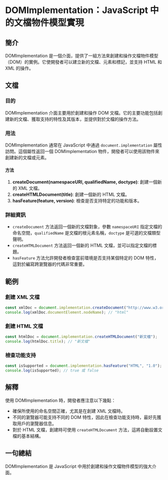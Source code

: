 <!--
Meta Description: # DOMImplementation：JavaScript 中的文檔物件模型實現 ## 簡介 DOMImplementation 是一個介面，提供了一組方法來創建和操作文檔物件模型（DOM）的實例。它使開發者可以建立新的文檔、元素和標記，並支持 HTML 和 XML 的操作。 ## 文檔 ### ...
Meta Keywords: html, domimplementation, javascript, dom, xml
-->

# DOMImplementation：JavaScript 中的文檔物件模型實現

## 簡介
DOMImplementation 是一個介面，提供了一組方法來創建和操作文檔物件模型（DOM）的實例。它使開發者可以建立新的文檔、元素和標記，並支持 HTML 和 XML 的操作。

## 文檔
### 目的
DOMImplementation 介面主要用於創建和操作 DOM 文檔。它的主要功能包括創建新的文檔、獲取支持的特性及其版本，並提供對於文檔的操作方法。

### 用法
DOMImplementation 通常在 JavaScript 中通過 `document.implementation` 屬性訪問。這個屬性返回一個 DOMImplementation 物件，開發者可以使用該物件來創建新的文檔或元素。

#### 方法
1. **createDocument(namespaceURI, qualifiedName, doctype)**: 創建一個新的 XML 文檔。
2. **createHTMLDocument(title)**: 創建一個新的 HTML 文檔。
3. **hasFeature(feature, version)**: 檢查是否支持特定的功能和版本。

### 詳細資訊
- `createDocument` 方法返回一個新的文檔對象，參數 `namespaceURI` 指定文檔的命名空間，`qualifiedName` 是文檔的根元素名稱，`doctype` 是可選的文檔類型聲明。
- `createHTMLDocument` 方法返回一個新的 HTML 文檔，並可以指定文檔的標題。
- `hasFeature` 方法允許開發者檢查當前環境是否支持某個特定的 DOM 特性，這對於編寫跨瀏覽器的代碼非常重要。

## 範例
### 創建 XML 文檔
```javascript
const xmlDoc = document.implementation.createDocument("http://www.w3.org/1999/xhtml", "html", null);
console.log(xmlDoc.documentElement.nodeName); // "html"
```

### 創建 HTML 文檔
```javascript
const htmlDoc = document.implementation.createHTMLDocument("新文檔");
console.log(htmlDoc.title); // "新文檔"
```

### 檢查功能支持
```javascript
const isSupported = document.implementation.hasFeature("HTML", "1.0");
console.log(isSupported); // true 或 false
```

## 解釋
使用 DOMImplementation 時，開發者應注意以下幾點：
- 確保所使用的命名空間正確，尤其是在創建 XML 文檔時。
- 不同的瀏覽器可能支持不同的 DOM 特性，因此在檢查功能支持時，最好先獲取用戶的瀏覽器信息。
- 對於 HTML 文檔，創建時可使用 `createHTMLDocument` 方法，這將自動設置文檔的基本結構。

## 一句總結
DOMImplementation 是 JavaScript 中用於創建和操作文檔物件模型的強大介面。